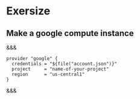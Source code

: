 # Exersize
## Make a google compute instance

&&&

```
provider "google" {
  credentials = "${file("account.json")}"
  project     = "name-of-your-project"
  region      = "us-central1"
}
```

&&&

